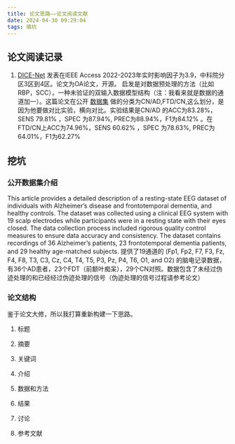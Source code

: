 ```yaml
---
title: 论文思路——论文阅读文献
date: 2024-04-30 09:29:04
tags: 填坑
---
```


## 论文阅读记录
1. [DICE-Net](https://ieeexplore.ieee.org/abstract/document/10179900) 发表在IEEE Access 2022-2023年实时影响因子为3.9，中科院分区3区到4区。论文为OA论文，开源。
启发是对数据预处理的方法（比如RBP，SCC），一种未验证的双输入数据模型结构（注：我看来就是数据的通道加一）。这篇论文在公开 [数据集](https://www.mdpi.com/2306-5729/8/6/95)  做的分类为CN/AD,FTD/CN,这么划分，是因为他要做对比实验，横向对比。实验结果是CN/AD 的ACC为83.28%，SENS 79.81% ，SPEC 为87.94%, PREC为88.94%，F1为84.12% 。在FTD/CN上ACC为74.96%，SENS 60.62% ，SPEC 为78.63%, PREC为64.01%，F1为62.27% 



## 挖坑

### 公开数据集介绍
This article provides a detailed description of a resting-state EEG dataset of individuals with Alzheimer’s disease and frontotemporal dementia, and healthy controls. The dataset was collected using a clinical EEG system with 19 scalp electrodes while participants were in a resting state with their eyes closed. The data collection process included rigorous quality control measures to ensure data accuracy and consistency. The dataset contains recordings of 36 Alzheimer’s patients, 23 frontotemporal dementia patients, and 29 healthy age-matched subjects.
提供了19通道的 (Fp1, Fp2, F7, F3, Fz, F4, F8, T3, C3, Cz, C4, T4, T5, P3, Pz, P4, T6, O1, and O2) 的脑电记录数据，有36个AD患者，23个FDT（前额叶痴呆），29个CN对照。数据包含了未经过伪迹处理的和已经经过伪迹处理的信号（伪迹处理的信号过程请参考论文）

### 论文结构
鉴于论文大修，所以我打算重新构建一下思路。
1. 标题
2. 摘要
3. 关键词

1. 介绍
2. 数据和方法
3. 结果
4. 讨论
5. 参考文献
